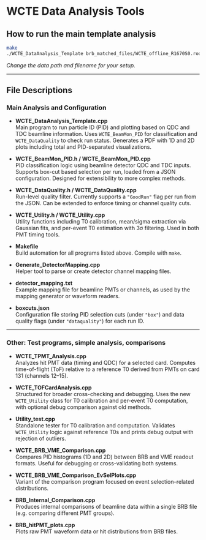 # WCTE Data Analysis Tools

## How to run the main template analysis

```bash
make
./WCTE_DataAnalysis_Template brb_matched_files/WCTE_offline_R1670S0.root boxcuts.json
```

*Change the data path and filename for your setup.*

---

## File Descriptions

### Main Analysis and Configuration

- **WCTE_DataAnalysis_Template.cpp**  
  Main program to run particle ID (PID) and plotting based on QDC and TDC beamline information. Uses `WCTE_BeamMon_PID` for classification and `WCTE_DataQuality` to check run status. Generates a PDF with 1D and 2D plots including total and PID-separated visualizations.

- **WCTE_BeamMon_PID.h / WCTE_BeamMon_PID.cpp**  
  PID classification logic using beamline detector QDC and TDC inputs. Supports box-cut based selection per run, loaded from a JSON configuration. Designed for extensibility to more complex methods.

- **WCTE_DataQuality.h / WCTE_DataQuality.cpp**  
  Run-level quality filter. Currently supports a `"GoodRun"` flag per run from the JSON. Can be extended to enforce timing or channel quality cuts.

- **WCTE_Utility.h / WCTE_Utility.cpp**  
  Utility functions including T0 calibration, mean/sigma extraction via Gaussian fits, and per-event T0 estimation with 3σ filtering. Used in both PMT timing tools.

- **Makefile**  
  Build automation for all programs listed above. Compile with `make`.

- **Generate_DetectorMapping.cpp**  
  Helper tool to parse or create detector channel mapping files.

- **detector_mapping.txt**  
  Example mapping file for beamline PMTs or channels, as used by the mapping generator or waveform readers.

- **boxcuts.json**  
  Configuration file storing PID selection cuts (under `"box"`) and data quality flags (under `"dataquality"`) for each run ID.

---

### Other: Test programs, simple analysis, comparisons

- **WCTE_TPMT_Analysis.cpp**  
  Analyzes hit PMT data (timing and QDC) for a selected card. Computes time-of-flight (ToF) relative to a reference T0 derived from PMTs on card 131 (channels 12–15).

- **WCTE_TOFCardAnalysis.cpp**  
  Structured for broader cross-checking and debugging. Uses the new `WCTE_Utility` class for T0 calibration and per-event T0 computation, with optional debug comparison against old methods.

- **Utility_test.cpp**  
  Standalone tester for T0 calibration and computation. Validates `WCTE_Utility` logic against reference T0s and prints debug output with rejection of outliers.

- **WCTE_BRB_VME_Comparison.cpp**  
  Compares PID histograms (1D and 2D) between BRB and VME readout formats. Useful for debugging or cross-validating both systems.

- **WCTE_BRB_VME_Comparison_EvSelPlots.cpp**  
  Variant of the comparison program focused on event selection–related distributions.

- **BRB_Internal_Comparison.cpp**  
  Produces internal comparisons of beamline data within a single BRB file (e.g. comparing different PMT groups).

- **BRB_hitPMT_plots.cpp**  
  Plots raw PMT waveform data or hit distributions from BRB files.
